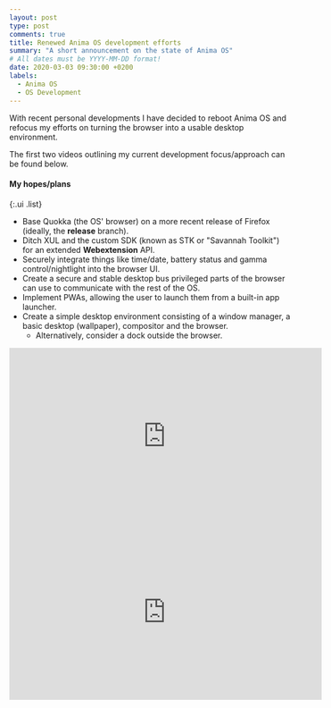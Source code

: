 ```yaml
---
layout: post
type: post
comments: true
title: Renewed Anima OS development efforts
summary: "A short announcement on the state of Anima OS" 
# All dates must be YYYY-MM-DD format!
date: 2020-03-03 09:30:00 +0200
labels:
  - Anima OS
  - OS Development
---
```


With recent personal developments I have decided to reboot Anima OS and refocus my efforts
on turning the browser into a usable desktop environment.

The first two videos outlining my current development focus/approach can be found below.


#### My hopes/plans

{:.ui .list}
* Base Quokka (the OS' browser) on a more recent release of Firefox (ideally, the **release** branch).
* Ditch XUL and the custom SDK (known as STK or "Savannah Toolkit") for an extended **Webextension** API.
* Securely integrate things like time/date, battery status and gamma control/nightlight into the browser UI.
* Create a secure and stable desktop bus privileged parts of the browser can use to communicate with the rest of the OS.
* Implement PWAs, allowing the user to launch them from a built-in app launcher.
* Create a simple desktop environment consisting of a window manager, a basic desktop (wallpaper), compositor and the browser.
  * Alternatively, consider a dock outside the browser.

<iframe width="560" height="315" src="https://www.youtube.com/embed/g6bfIQzwwQg" frameborder="0" allow="accelerometer; autoplay; encrypted-media; gyroscope; picture-in-picture" allowfullscreen></iframe>
<iframe width="560" height="315" src="https://www.youtube.com/embed/tlLwd2tZMak" frameborder="0" allow="accelerometer; autoplay; encrypted-media; gyroscope; picture-in-picture" allowfullscreen></iframe>
